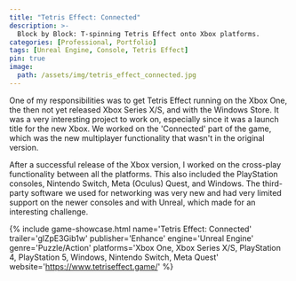 ```yaml
---
title: "Tetris Effect: Connected"
description: >-
  Block by Block: T-spinning Tetris Effect onto Xbox platforms.
categories: [Professional, Portfolio]
tags: [Unreal Engine, Console, Tetris Effect]
pin: true
image:
  path: /assets/img/tetris_effect_connected.jpg
---
```


One of my responsibilities was to get Tetris Effect running on the Xbox One, the then not yet released Xbox Series X/S, and with the Windows Store.
It was a very interesting project to work on, especially since it was a launch title for the new Xbox. 
We worked on the 'Connected' part of the game, which was the new multiplayer functionality that wasn't in the original version.

After a successful release of the Xbox version, I worked on the cross-play functionality between all the platforms. This also included the PlayStation consoles, Nintendo Switch, Meta (Oculus) Quest, and Windows. 
The third-party software we used for networking was very new and had very limited support on the newer consoles and with Unreal, which made for an interesting challenge.

{% include game-showcase.html 
  name='Tetris Effect: Connected' 
  trailer='glZpE3Gib1w'
  publisher='Enhance'
  engine='Unreal Engine'
  genre='Puzzle/Action'
  platforms='Xbox One, Xbox Series X/S, PlayStation 4, PlayStation 5, Windows, Nintendo Switch, Meta Quest'
  website='https://www.tetriseffect.game/'
%}
